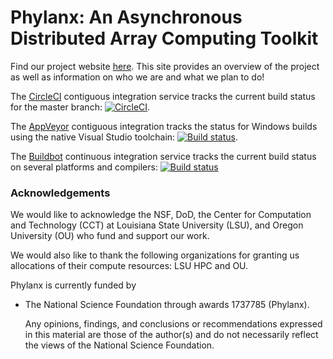 <!-- Copyright (c) 2017 Louisiana State University                                  -->
<!-- Copyright (c) 2017 Oregon University                                           -->
<!--                                                                                -->
<!--   Distributed under the Boost Software License, Version 1.0. (See accompanying -->
<!--   file LICENSE_1_0.txt or copy at http://www.boost.org/LICENSE_1_0.txt)        -->

# Phylanx: An Asynchronous Distributed Array Computing Toolkit

Find our project website [here](http://phylanx.stellar-group.org/). This site provides an overview of the project as well 
as information on who we are and what we plan to do!

The [CircleCI](https://circleci.com/gh/STEllAR-GROUP/phylanx) contiguous
integration service tracks the current build status for the master branch:
[![CircleCI](https://circleci.com/gh/STEllAR-GROUP/phylanx.svg?style=svg)](https://circleci.com/gh/STEllAR-GROUP/phylanx).

The [AppVeyor](https://ci.appveyor.com/project/hkaiser/phylanx) contiguous
integration tracks the status for Windows builds using the native Visual
Studio toolchain:
[![Build status](https://ci.appveyor.com/api/projects/status/2ewum879yi7akxc1/branch/master?svg=true)](https://ci.appveyor.com/project/hkaiser/phylanx).

The [Buildbot](http://ktau.nic.uoregon.edu:8020/tgrid) continuous integration
service tracks the current build status on several platforms and compilers:
[![Build status](http://ktau.nic.uoregon.edu:8020/status.png)](http://ktau.nic.uoregon.edu:8020/console)

### Acknowledgements

We would like to acknowledge the NSF, DoD, the Center for Computation
and Technology (CCT) at Louisiana State University (LSU), and Oregon University
(OU) who fund and support our work.

We would also like to thank the following organizations for granting us
allocations of their compute resources: LSU HPC and OU.

Phylanx is currently funded by

* The National Science Foundation through awards 1737785 (Phylanx).

  Any opinions, findings, and conclusions or recommendations expressed in this
  material are those of the author(s) and do not necessarily reflect the views
  of the National Science Foundation.
